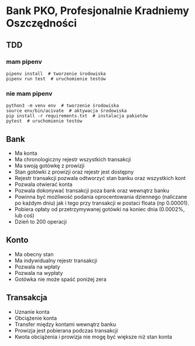 # Bank PKO, Profesjonalnie Kradniemy Oszczędności

## TDD

### mam pipenv

    pipenv install  # tworzenie środowiska
    pipenv run test  # uruchomienie testów

### nie mam pipenv

    python3 -m venv env  # tworzenie środowiska
    source env/bin/acivate  # aktywacja środowiska
    pip install -r requirements.txt  # instalacja pakietów
    pytest  # uruchomienie testów

## Bank

- Ma konta
- Ma chronologiczny rejestr wszystkich transakcji
- Ma swoją gotówkę z prowizji
- Stan gotówki z prowizji oraz rejestr jest dostępny
- Rejestr transakcji pozwala odtworzyć stan banku oraz wszystkich kont
- Pozwala otwierać konta
- Pozwala dokonywać transakcji poza bank oraz wewnątrz banku
- Powinna być możliwość podania oprocentowania dziennego (naliczane po każdym dniu) jak i tego przy transakcji w postaci floata (np 0.00001).
- Pobiera opłaty od przetrzymywanej gotówki na koniec dnia (0.0002%, lub coś)
- Dzień to 200 operacji

## Konto

- Ma obecny stan
- Ma indywidualny rejestr transakcji
- Pozwala na wpłaty
- Pozwala na wypłaty
- Gotówka nie może spaść poniżej zera

## Transakcja

- Uznanie konta
- Obciążenie konta
- Transfer między kontami wewnątrz banku
- Prowizja jest pobierana podczas transakcji
- Kwota obciążenia i prowizja nie mogę być większe niż stan konta